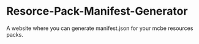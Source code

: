 # Resorce-Pack-Manifest-Generator
A website where you can generate manifest.json for your mcbe resources packs.
